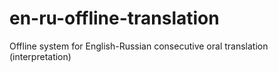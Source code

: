 # en-ru-offline-translation
Offline system for English-Russian consecutive oral translation (interpretation)
